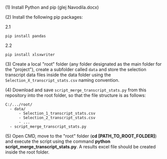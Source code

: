 (1) Install Python and pip (glej Navodila.docx)

(2) Install the following pip packages:

2.1
```
pip install pandas
```

2.2
```
pip install xlsxwriter
```

(3) Create a local "root" folder (any folder designated as the main folder for the "project"), create a subfolder called `data` and store the selection transcript data files inside the 
data folder using the `Selection_X_transcript_stats.csv` naming convention. 

(4) Download and save `script_merge_transcript_stats.py` from this repository into the root folder, so that the file structure is as follows:
```
C:/.../root/
  - data/
      - Selection_1_transcript_stats.csv
      - Selection_2_transcript_stats.csv
      - ...
  - script_merge_transcript_stats.py
```

(5) Open CMD, move to the "root" folder (**cd [PATH_TO_ROOT_FOLDER]**) and execute the script using the command **python script_merge_transcript_stats.py**. A results excel file
should be created inside the root folder.
